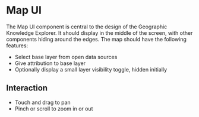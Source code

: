 # Map UI
The Map UI component is central to the design of the Geographic Knowledge Explorer. It should display in the middle of the screen, with other components hiding around the edges. The map should have the following features:

* Select base layer from open data sources
* Give attribution to base layer
* Optionally display a small layer visibility toggle, hidden initially

## Interaction
* Touch and drag to pan
* Pinch or scroll to zoom in or out

